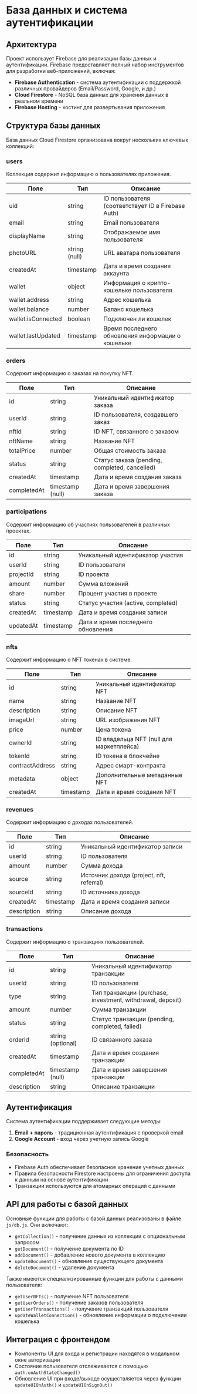 # База данных и система аутентификации

## Архитектура

Проект использует Firebase для реализации базы данных и аутентификации. Firebase предоставляет полный набор инструментов для разработки веб-приложений, включая:

- **Firebase Authentication** - система аутентификации с поддержкой различных провайдеров (Email/Password, Google, и др.)
- **Cloud Firestore** - NoSQL база данных для хранения данных в реальном времени
- **Firebase Hosting** - хостинг для развертывания приложения

## Структура базы данных

База данных Cloud Firestore организована вокруг нескольких ключевых коллекций:

### users

Коллекция содержит информацию о пользователях приложения.

| Поле | Тип | Описание |
|------|-----|----------|
| uid | string | ID пользователя (соответствует ID в Firebase Auth) |
| email | string | Email пользователя |
| displayName | string | Отображаемое имя пользователя |
| photoURL | string (null) | URL аватара пользователя |
| createdAt | timestamp | Дата и время создания аккаунта |
| wallet | object | Информация о крипто-кошельке пользователя |
| wallet.address | string | Адрес кошелька |
| wallet.balance | number | Баланс кошелька |
| wallet.isConnected | boolean | Подключен ли кошелек |
| wallet.lastUpdated | timestamp | Время последнего обновления информации о кошельке |

### orders

Содержит информацию о заказах на покупку NFT.

| Поле | Тип | Описание |
|------|-----|----------|
| id | string | Уникальный идентификатор заказа |
| userId | string | ID пользователя, создавшего заказ |
| nftId | string | ID NFT, связанного с заказом |
| nftName | string | Название NFT |
| totalPrice | number | Общая стоимость заказа |
| status | string | Статус заказа (pending, completed, cancelled) |
| createdAt | timestamp | Дата и время создания заказа |
| completedAt | timestamp (null) | Дата и время завершения заказа |

### participations

Содержит информацию об участиях пользователей в различных проектах.

| Поле | Тип | Описание |
|------|-----|----------|
| id | string | Уникальный идентификатор участия |
| userId | string | ID пользователя |
| projectId | string | ID проекта |
| amount | number | Сумма вложений |
| share | number | Процент участия в проекте |
| status | string | Статус участия (active, completed) |
| createdAt | timestamp | Дата и время создания записи |
| updatedAt | timestamp | Дата и время последнего обновления |

### nfts

Содержит информацию о NFT токенах в системе.

| Поле | Тип | Описание |
|------|-----|----------|
| id | string | Уникальный идентификатор NFT |
| name | string | Название NFT |
| description | string | Описание NFT |
| imageUrl | string | URL изображения NFT |
| price | number | Цена токена |
| ownerId | string | ID владельца NFT (null для маркетплейса) |
| tokenId | string | ID токена в блокчейне |
| contractAddress | string | Адрес смарт-контракта |
| metadata | object | Дополнительные метаданные NFT |
| createdAt | timestamp | Дата и время создания NFT |

### revenues

Содержит информацию о доходах пользователей.

| Поле | Тип | Описание |
|------|-----|----------|
| id | string | Уникальный идентификатор записи |
| userId | string | ID пользователя |
| amount | number | Сумма дохода |
| source | string | Источник дохода (project, nft, referral) |
| sourceId | string | ID источника дохода |
| createdAt | timestamp | Дата и время создания записи |
| description | string | Описание дохода |

### transactions

Содержит информацию о транзакциях пользователей.

| Поле | Тип | Описание |
|------|-----|----------|
| id | string | Уникальный идентификатор транзакции |
| userId | string | ID пользователя |
| type | string | Тип транзакции (purchase, investment, withdrawal, deposit) |
| amount | number | Сумма транзакции |
| status | string | Статус транзакции (pending, completed, failed) |
| orderId | string (optional) | ID связанного заказа |
| createdAt | timestamp | Дата и время создания транзакции |
| completedAt | timestamp (null) | Дата и время завершения транзакции |
| description | string | Описание транзакции |

## Аутентификация

Система аутентификации поддерживает следующие методы:

1. **Email + пароль** - традиционная аутентификация с проверкой email
2. **Google Account** - вход через учетную запись Google

### Безопасность

* Firebase Auth обеспечивает безопасное хранение учетных данных
* Правила безопасности Firestore настроены для ограничения доступа к данным на основе аутентификации
* Транзакции используются для атомарных операций с данными

## API для работы с базой данных

Основные функции для работы с базой данных реализованы в файле `js/db.js`. Они включают:

* `getCollection()` - получение данных из коллекции с опциональным запросом
* `getDocument()` - получение документа по ID
* `addDocument()` - добавление нового документа в коллекцию
* `updateDocument()` - обновление существующего документа
* `deleteDocument()` - удаление документа

Также имеются специализированные функции для работы с данными пользователя:

* `getUserNFTs()` - получение NFT пользователя
* `getUserOrders()` - получение заказов пользователя
* `getUserTransactions()` - получение транзакций пользователя
* `updateWalletConnection()` - обновление информации о подключении кошелька

## Интеграция с фронтендом

* Компоненты UI для входа и регистрации находятся в модальном окне авторизации
* Состояние пользователя отслеживается с помощью `auth.onAuthStateChanged()`
* Обновление UI при входе/выходе осуществляется через функции `updateUIOnAuth()` и `updateUIOnSignOut()` 